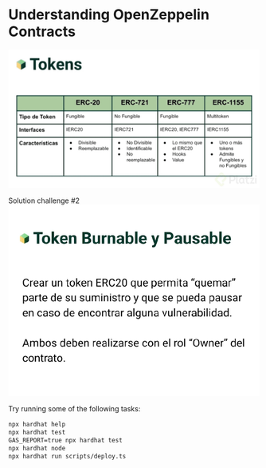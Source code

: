 # Understanding OpenZeppelin Contracts

!["Description of Tokens ERC 20, 721, 777, 1155"](./images/description-tokens.png)

Solution challenge #2
!["Description challenge #2"](./images/challenge2.png)

Try running some of the following tasks:

```shell
npx hardhat help
npx hardhat test
GAS_REPORT=true npx hardhat test
npx hardhat node
npx hardhat run scripts/deploy.ts
```
